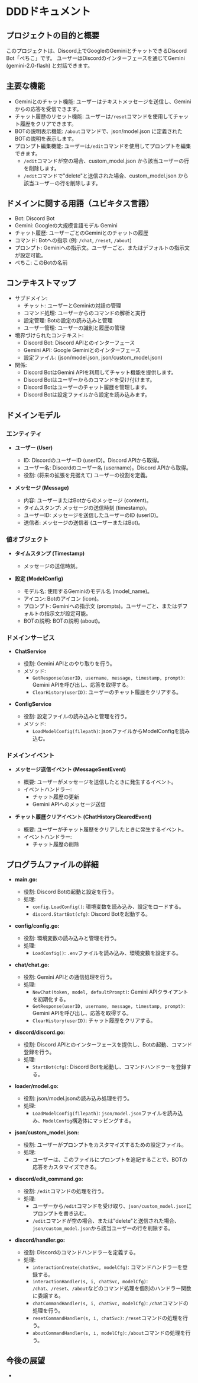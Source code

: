 # DDDドキュメント

## プロジェクトの目的と概要

このプロジェクトは、Discord上でGoogleのGeminiとチャットできるDiscord Bot「ぺちこ」です。
ユーザーはDiscordのインターフェースを通じてGemini (gemini-2.0-flash) と対話できます。

## 主要な機能

- Geminiとのチャット機能: ユーザーはテキストメッセージを送信し、Geminiからの応答を受信できます。
- チャット履歴のリセット機能: ユーザーは`/reset`コマンドを使用してチャット履歴をクリアできます。
- BOTの説明表示機能: `/about`コマンドで、json/model.json に定義されたBOTの説明を表示します。
- プロンプト編集機能: ユーザーは`/edit`コマンドを使用してプロンプトを編集できます。
  - `/edit`コマンドが空の場合、custom_model.json から該当ユーザーの行を削除します。
  - `/edit`コマンドで"delete"と送信された場合、custom_model.json から該当ユーザーの行を削除します。

## ドメインに関する用語（ユビキタス言語）

- Bot: Discord Bot
- Gemini: Googleの大規模言語モデル Gemini
- チャット履歴: ユーザーごとのGeminiとのチャットの履歴
- コマンド: Botへの指示 (例: `/chat`, `/reset`, `/about`)
- プロンプト: Geminiへの指示文。ユーザーごと、またはデフォルトの指示文が設定可能。
- ぺちこ: このBotの名前

## コンテキストマップ

- サブドメイン:
  - チャット: ユーザーとGeminiの対話の管理
  - コマンド処理: ユーザーからのコマンドの解析と実行
  - 設定管理: Botの設定の読み込みと管理
  - ユーザー管理: ユーザーの識別と履歴の管理
- 境界づけられたコンテキスト:
  - Discord Bot: Discord APIとのインターフェース
  - Gemini API: Google Geminiとのインターフェース
  - 設定ファイル: (json/model.json, json/custom_model.json)
- 関係:
  - Discord BotはGemini APIを利用してチャット機能を提供します。
  - Discord Botはユーザーからのコマンドを受け付けます。
  - Discord Botはユーザーのチャット履歴を管理します。
  - Discord Botは設定ファイルから設定を読み込みます。

## ドメインモデル

### エンティティ

- **ユーザー (User)**
  - ID: DiscordのユーザーID (userID)。Discord APIから取得。
  - ユーザー名: Discordのユーザー名 (username)。Discord APIから取得。
  - 役割: (将来の拡張を見据えて) ユーザーの役割を定義。

- **メッセージ (Message)**
  - 内容: ユーザーまたはBotからのメッセージ (content)。
  - タイムスタンプ: メッセージの送信時刻 (timestamp)。
  - ユーザーID: メッセージを送信したユーザーのID (userID)。
  - 送信者: メッセージの送信者 (ユーザーまたはBot)。

### 値オブジェクト

- **タイムスタンプ (Timestamp)**
  - メッセージの送信時刻。

- **設定 (ModelConfig)**
  - モデル名: 使用するGeminiのモデル名 (model_name)。
  - アイコン: Botのアイコン (icon)。
  - プロンプト: Geminiへの指示文 (prompts)。ユーザーごと、またはデフォルトの指示文が設定可能。
  - BOTの説明: BOTの説明 (about)。

### ドメインサービス

- **ChatService**
  - 役割: Gemini APIとのやり取りを行う。
  - メソッド:
    - `GetResponse(userID, username, message, timestamp, prompt)`: Gemini APIを呼び出し、応答を取得する。
    - `ClearHistory(userID)`: ユーザーのチャット履歴をクリアする。

- **ConfigService**
  - 役割: 設定ファイルの読み込みと管理を行う。
  - メソッド:
    - `LoadModelConfig(filepath)`: jsonファイルからModelConfigを読み込む。

### ドメインイベント

- **メッセージ送信イベント (MessageSentEvent)**
  - 概要: ユーザーがメッセージを送信したときに発生するイベント。
  - イベントハンドラー:
    - チャット履歴の更新
    - Gemini APIへのメッセージ送信

- **チャット履歴クリアイベント (ChatHistoryClearedEvent)**
  - 概要: ユーザーがチャット履歴をクリアしたときに発生するイベント。
  - イベントハンドラー:
    - チャット履歴の削除

## プログラムファイルの詳細

- **main.go:**
  - 役割: Discord Botの起動と設定を行う。
  - 処理:
    - `config.LoadConfig()`: 環境変数を読み込み、設定をロードする。
    - `discord.StartBot(cfg)`: Discord Botを起動する。

- **config/config.go:**
  - 役割: 環境変数の読み込みと管理を行う。
  - 処理:
    - `LoadConfig()`: `.env`ファイルを読み込み、環境変数を設定する。

- **chat/chat.go:**
  - 役割: Gemini APIとの通信処理を行う。
  - 処理:
    - `NewChat(token, model, defaultPrompt)`: Gemini APIクライアントを初期化する。
    - `GetResponse(userID, username, message, timestamp, prompt)`: Gemini APIを呼び出し、応答を取得する。
    - `ClearHistory(userID)`: チャット履歴をクリアする。

- **discord/discord.go:**
  - 役割: Discord APIとのインターフェースを提供し、Botの起動、コマンド登録を行う。
  - 処理:
    - `StartBot(cfg)`: Discord Botを起動し、コマンドハンドラーを登録する。

- **loader/model.go:**
  - 役割: json/model.jsonの読み込み処理を行う。
  - 処理:
    - `LoadModelConfig(filepath)`: `json/model.json`ファイルを読み込み、`ModelConfig`構造体にマッピングする。

- **json/custom_model.json:**
  - 役割: ユーザーがプロンプトをカスタマイズするための設定ファイル。
  - 処理:
    - ユーザーは、このファイルにプロンプトを追記することで、BOTの応答をカスタマイズできる。

- **discord/edit_command.go:**
  - 役割: `/edit`コマンドの処理を行う。
  - 処理:
    - ユーザーから`/edit`コマンドを受け取り、`json/custom_model.json`にプロンプトを書き込む。
    - `/edit`コマンドが空の場合、または"delete"と送信された場合、`json/custom_model.json`から該当ユーザーの行を削除する。

- **discord/handler.go:**
  - 役割: Discordのコマンドハンドラーを定義する。
  - 処理:
    - `interactionCreate(chatSvc, modelCfg)`: コマンドハンドラーを登録する。
    - `interactionHandler(s, i, chatSvc, modelCfg)`: `/chat`、`/reset`、`/about`などのコマンド処理を個別のハンドラー関数に委譲する。
    - `chatCommandHandler(s, i, chatSvc, modelCfg)`: `/chat`コマンドの処理を行う。
    - `resetCommandHandler(s, i, chatSvc)`: `/reset`コマンドの処理を行う。
    - `aboutCommandHandler(s, i, modelCfg)`: `/about`コマンドの処理を行う。

## 今後の展望
-
